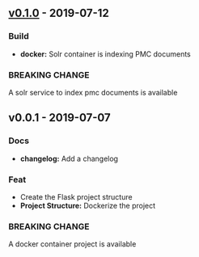 <a name="v0.1.0"></a>
## [v0.1.0] - 2019-07-12
### Build
- **docker:** Solr container is indexing PMC documents

### BREAKING CHANGE

A solr service to index pmc documents is available


<a name="v0.0.1"></a>
## v0.0.1 - 2019-07-07
### Docs
- **changelog:** Add a changelog

### Feat
- Create the Flask project structure
- **Project Structure:** Dockerize the project

### BREAKING CHANGE

A docker container project is available

[Unreleased]: https://github.com/datasci4health/harena-asm/compare/v0.1.0...HEAD
[v0.1.0]: https://github.com/datasci4health/harena-asm/compare/v0.0.1...v0.1.0

